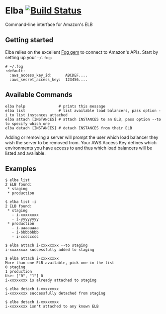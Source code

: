 # Elba [![Build Status](https://travis-ci.org/HouseTrip/elba.png?branch=master)](https://travis-ci.org/HouseTrip/elba)

Command-line interface for Amazon's ELB

## Getting started

Elba relies on the excellent [Fog gem](http://fog.io/) to connect to Amazon's APIs.
Start by setting up your `~/.fog`:

    # ~/.fog
    :default:
      :aws_access_key_id:      ABCDEF....
      :aws_secret_access_key:  123456....

## Available Commands

    elba help               # prints this message
    elba list               # list available load balancers, pass option -i to list instances attached
    elba attach [INSTANCES] # attach INSTANCES to an ELB, pass option --to to specify which one
    elba detach [INSTANCES] # detach INSTANCES from their ELB

Adding or removing a server will prompt the user which load balancer they wish the server to be removed from.
Your AWS Access Key defines which environments you have access to and thus which load balancers will be listed and available.

## Examples

    $ elba list
    2 ELB found:
     * staging
     * production

    $ elba list -i
    2 ELB found:
     * staging
       - i-xxxxxxxx
       - i-yyyyyyyy
     * production
       - i-aaaaaaaa
       - i-bbbbbbbb
       - i-cccccccc

    $ elba attach i-xxxxxxxx --to staging
    i-xxxxxxxx successfully added to staging

    $ elba attach i-xxxxxxxx
    More than one ELB available, pick one in the list
    0 staging
    1 production
    Use: ["0", "1"] 0
    i-xxxxxxxx is already attached to staging

    $ elba detach i-xxxxxxxx
    i-xxxxxxxx successfully detached from staging

    $ elba detach i-xxxxxxxx
    i-xxxxxxxx isn't attached to any known ELB

